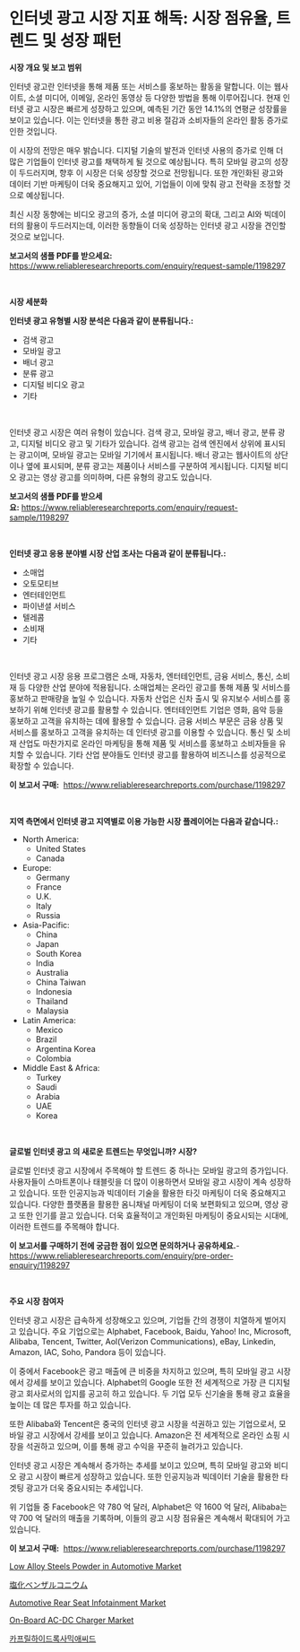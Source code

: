 <p><h1>인터넷 광고 시장 지표 해독: 시장 점유율, 트렌드 및 성장 패턴</h1></p><p><strong>시장 개요 및 보고 범위</strong></p>
<p><p>인터넷 광고란 인터넷을 통해 제품 또는 서비스를 홍보하는 활동을 말합니다. 이는 웹사이트, 소셜 미디어, 이메일, 온라인 동영상 등 다양한 방법을 통해 이루어집니다. 현재 인터넷 광고 시장은 빠르게 성장하고 있으며, 예측된 기간 동안 14.1%의 연평균 성장률을 보이고 있습니다. 이는 인터넷을 통한 광고 비용 절감과 소비자들의 온라인 활동 증가로 인한 것입니다.</p><p>이 시장의 전망은 매우 밝습니다. 디지털 기술의 발전과 인터넷 사용의 증가로 인해 더 많은 기업들이 인터넷 광고를 채택하게 될 것으로 예상됩니다. 특히 모바일 광고의 성장이 두드러지며, 향후 이 시장은 더욱 성장할 것으로 전망됩니다. 또한 개인화된 광고와 데이터 기반 마케팅이 더욱 중요해지고 있어, 기업들이 이에 맞춰 광고 전략을 조정할 것으로 예상됩니다.</p><p>최신 시장 동향에는 비디오 광고의 증가, 소셜 미디어 광고의 확대, 그리고 AI와 빅데이터의 활용이 두드러지는데, 이러한 동향들이 더욱 성장하는 인터넷 광고 시장을 견인할 것으로 보입니다.</p></p>
<p><strong>보고서의 샘플 PDF를 받으세요:</strong> <a href="https://www.reliableresearchreports.com/enquiry/request-sample/1198297">https://www.reliableresearchreports.com/enquiry/request-sample/1198297</a></p>
<p>&nbsp;</p>
<p><strong>시장 세분화</strong></p>
<p><strong>인터넷 광고 유형별 시장 분석은 다음과 같이 분류됩니다.:</strong></p>
<p><ul><li>검색 광고</li><li>모바일 광고</li><li>배너 광고</li><li>분류 광고</li><li>디지털 비디오 광고</li><li>기타</li></ul></p>
<p>&nbsp;</p>
<p><p>인터넷 광고 시장은 여러 유형이 있습니다. 검색 광고, 모바일 광고, 배너 광고, 분류 광고, 디지털 비디오 광고 및 기타가 있습니다. 검색 광고는 검색 엔진에서 상위에 표시되는 광고이며, 모바일 광고는 모바일 기기에서 표시됩니다. 배너 광고는 웹사이트의 상단이나 옆에 표시되며, 분류 광고는 제품이나 서비스를 구분하여 게시됩니다. 디지털 비디오 광고는 영상 광고를 의미하며, 다른 유형의 광고도 있습니다.</p></p>
<p><strong>보고서의 샘플 PDF를 받으세요:</strong>&nbsp;<a href="https://www.reliableresearchreports.com/enquiry/request-sample/1198297">https://www.reliableresearchreports.com/enquiry/request-sample/1198297</a></p>
<p>&nbsp;</p>
<p><strong> 인터넷 광고 응용 분야별 시장 산업 조사는 다음과 같이 분류됩니다.:</strong></p>
<p><ul><li>소매업</li><li>오토모티브</li><li>엔터테인먼트</li><li>파이낸셜 서비스</li><li>텔레콤</li><li>소비재</li><li>기타</li></ul></p>
<p>&nbsp;</p>
<p><p>인터넷 광고 시장 응용 프로그램은 소매, 자동차, 엔터테인먼트, 금융 서비스, 통신, 소비재 등 다양한 산업 분야에 적용됩니다. 소매업체는 온라인 광고를 통해 제품 및 서비스를 홍보하고 판매량을 높일 수 있습니다. 자동차 산업은 신차 출시 및 유지보수 서비스를 홍보하기 위해 인터넷 광고를 활용할 수 있습니다. 엔터테인먼트 기업은 영화, 음악 등을 홍보하고 고객을 유치하는 데에 활용할 수 있습니다. 금융 서비스 부문은 금융 상품 및 서비스를 홍보하고 고객을 유치하는 데 인터넷 광고를 이용할 수 있습니다. 통신 및 소비재 산업도 마찬가지로 온라인 마케팅을 통해 제품 및 서비스를 홍보하고 소비자들을 유치할 수 있습니다. 기타 산업 분야들도 인터넷 광고를 활용하여 비즈니스를 성공적으로 확장할 수 있습니다.</p></p>
<p><strong>이 보고서 구매:</strong>&nbsp; <a href="https://www.reliableresearchreports.com/purchase/1198297">https://www.reliableresearchreports.com/purchase/1198297</a></p>
<p>&nbsp;</p>
<p><strong>지역 측면에서 인터넷 광고 지역별로 이용 가능한 시장 플레이어는 다음과 같습니다.:</strong></p>
<p><ul>
    <li>
        North America:
        <ul>
            <li>United States</li>
            <li>Canada</li>
        </ul>
    </li>
    <li>
        Europe:
        <ul>
            <li>Germany</li>
            <li>France</li>
            <li>U.K.</li>
            <li>Italy</li>
            <li>Russia</li>
        </ul>
    </li>
    <li>
        Asia-Pacific:
        <ul>
            <li>China</li>
            <li>Japan</li>
            <li>South Korea</li>
            <li>India</li>
            <li>Australia</li>
            <li>China Taiwan</li>
            <li>Indonesia</li>
            <li>Thailand</li>
            <li>Malaysia</li>
        </ul>
    </li>
    <li>
        Latin America:
        <ul>
            <li>Mexico</li>
            <li>Brazil</li>
            <li>Argentina Korea</li>
            <li>Colombia</li>
        </ul>
    </li>
    <li>
        Middle East & Africa:
        <ul>
            <li>Turkey</li>
            <li>Saudi</li>
            <li>Arabia</li>
            <li>UAE</li>
            <li>Korea</li>
        </ul>
    </li>
    </ul></p>
<p>&nbsp;</p>
<p><strong>글로벌 인터넷 광고 의 새로운 트렌드는 무엇입니까? 시장?</strong></p>
<p><p>글로벌 인터넷 광고 시장에서 주목해야 할 트렌드 중 하나는 모바일 광고의 증가입니다. 사용자들이 스마트폰이나 태블릿을 더 많이 이용하면서 모바일 광고 시장이 계속 성장하고 있습니다. 또한 인공지능과 빅데이터 기술을 활용한 타깃 마케팅이 더욱 중요해지고 있습니다. 다양한 플랫폼을 활용한 옴니채널 마케팅이 더욱 보편화되고 있으며, 영상 광고 또한 인기를 끌고 있습니다. 더욱 효율적이고 개인화된 마케팅이 중요시되는 시대에, 이러한 트렌드를 주목해야 합니다.</p></p>
<p><strong>이 보고서를 구매하기 전에 궁금한 점이 있으면 문의하거나 공유하세요.</strong>- <a href="https://www.reliableresearchreports.com/enquiry/pre-order-enquiry/1198297">https://www.reliableresearchreports.com/enquiry/pre-order-enquiry/1198297</a></p>
<p>&nbsp;</p>
<p><strong>주요 시장 참여자</strong></p>
<p><p>인터넷 광고 시장은 급속하게 성장해오고 있으며, 기업들 간의 경쟁이 치열하게 벌어지고 있습니다. 주요 기업으로는 Alphabet, Facebook, Baidu, Yahoo! Inc, Microsoft, Alibaba, Tencent, Twitter, Aol(Verizon Communications), eBay, Linkedin, Amazon, IAC, Soho, Pandora 등이 있습니다. </p><p>이 중에서 Facebook은 광고 매출에 큰 비중을 차지하고 있으며, 특히 모바일 광고 시장에서 강세를 보이고 있습니다. Alphabet의 Google 또한 전 세계적으로 가장 큰 디지털 광고 회사로서의 입지를 공고히 하고 있습니다. 두 기업 모두 신기술을 통해 광고 효율을 높이는 데 많은 투자를 하고 있습니다.</p><p>또한 Alibaba와 Tencent은 중국의 인터넷 광고 시장을 석권하고 있는 기업으로서, 모바일 광고 시장에서 강세를 보이고 있습니다. Amazon은 전 세계적으로 온라인 쇼핑 시장을 석권하고 있으며, 이를 통해 광고 수익을 꾸준히 늘려가고 있습니다.</p><p>인터넷 광고 시장은 계속해서 증가하는 추세를 보이고 있으며, 특히 모바일 광고와 비디오 광고 시장이 빠르게 성장하고 있습니다. 또한 인공지능과 빅데이터 기술을 활용한 타겟팅 광고가 더욱 중요시되는 추세입니다.</p><p>위 기업들 중 Facebook은 약 780 억 달러, Alphabet은 약 1600 억 달러, Alibaba는 약 700 억 달러의 매출을 기록하며, 이들의 광고 시장 점유율은 계속해서 확대되어 가고 있습니다.</p></p>
<p><strong>이 보고서 구매:</strong>&nbsp;&nbsp;<a href="https://www.reliableresearchreports.com/purchase/1198297">https://www.reliableresearchreports.com/purchase/1198297</a></p>
<p><p><a href="https://picayune-night-cbd.notion.site/Low-Alloy-Steels-Powder-in-Automotive-Market-Size-2024-2031-Global-Industrial-Analysis-Key-Geogra-1cc372c19cd84da8817be34b697d1a24">Low Alloy Steels Powder in Automotive Market</a></p><p><a href="https://github.com/lrlmopnhwd79300/Market-Research-Report-List-1/blob/main/3895142187994.md">塩化ベンザルコニウム</a></p><p><a href="https://github.com/abdelrhmankishk22/Market-Research-Report-List-3/blob/main/automotive-rear-seat-infotainment-market.md">Automotive Rear Seat Infotainment Market</a></p><p><a href="https://artistic-helicopter-ca9.notion.site/Insights-into-On-Board-AC-DC-Charger-Market-Size-Analysing-Market-Share-Trends-and-Growth-from-20-b4cf2a37fd104b59baeda2aaad6adec6">On-Board AC-DC Charger Market</a></p><p><a href="https://github.com/akzkkws047661437/Market-Research-Report-List-1/blob/main/4065501187928.md">카프릴하이드록사믹애씨드</a></p></p>
